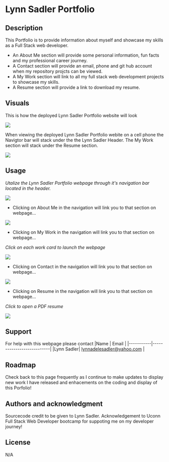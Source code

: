 # Lynn Sadler Portfolio

## Description

This Portfolio is to provide information about myself and showcase my skills as a Full Stack web developer.
* An About Me section will provide some personal information, fun facts and my professional career journey. 
* A Contact section will provide an email, phone and git hub account when my repository projcts can be viewed. 
* A My Work section will link to all my full stack web development projects to showcase my skills. 
* A Resume section will provide a link to download my resume. 


## Visuals
This is how the deployed Lynn Sadler Portfolio website will look

<img src="./assets/Images/full page dislay.jpeg">

When viewing the deployed Lynn Sadler Portfolio webite on a cell phone the Navigtor bar will stack under the the Lynn Sadler Header. The My Work section will stack under the Resume section.  

<img src="./assets/Images/Iphone display.png">


 
## Usage
<!-- This text is Italics -->
*Utalize the Lynn Sadler Portfolio webpage through it's navigation bar located in the header.*

<img src="./assets/Images/Header.png">

<!-- Provide the navigation links in list format -->
* Clicking on About Me in the navigation will link you to that section on webpage...

<img src="./assets/Images/About Me Section.png">
 

*  Clicking on My Work in the navigation will link you to that section on webpage...

 *Click on each work card to launch the webpage*

<img src="./assets/Images/My Work Section.jpeg">
 

*  Clicking on Contact in the navigation will link you to that section on webpage...

<img src="./assets/Images/contact section.jpeg">

*  Clicking on Resume in the navigation will link you to that section on webpage...

*Click to open a PDF resume*

<img src="./assets/Images/Resume Section.jpeg">
 
## Support
For help with this webpage please contact 
|Name       | Email                     |
|-----------|---------------------------|
|Lynn Sadler| lynnadelesadler@yahoo.com |

## Roadmap
Check back to this page frequently as I continue to make updates to display new work I have released and enhacements on the coding and display of this Porfolio!

## Authors and acknowledgment

Sourcecode credit to be given to Lynn Sadler. Acknowledgement to Uconn Full Stack Web Developer bootcamp for suppoting me on my developer journey!



## License
N/A